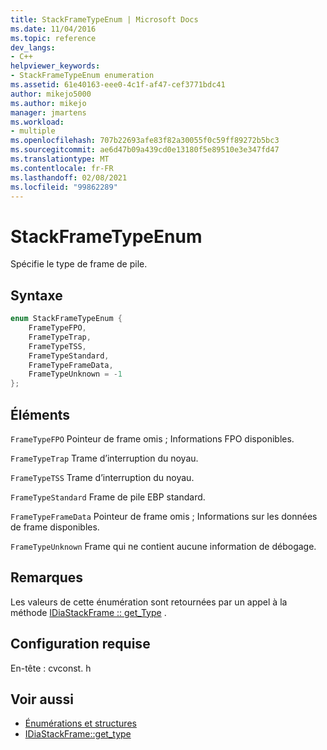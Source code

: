 ```yaml
---
title: StackFrameTypeEnum | Microsoft Docs
ms.date: 11/04/2016
ms.topic: reference
dev_langs:
- C++
helpviewer_keywords:
- StackFrameTypeEnum enumeration
ms.assetid: 61e40163-eee0-4c1f-af47-cef3771bdc41
author: mikejo5000
ms.author: mikejo
manager: jmartens
ms.workload:
- multiple
ms.openlocfilehash: 707b22693afe83f82a30055f0c59ff89272b5bc3
ms.sourcegitcommit: ae6d47b09a439cd0e13180f5e89510e3e347fd47
ms.translationtype: MT
ms.contentlocale: fr-FR
ms.lasthandoff: 02/08/2021
ms.locfileid: "99862289"
---
```

# <a name="stackframetypeenum"></a>StackFrameTypeEnum
Spécifie le type de frame de pile.

## <a name="syntax"></a>Syntaxe

```C++
enum StackFrameTypeEnum {
    FrameTypeFPO,
    FrameTypeTrap,
    FrameTypeTSS,
    FrameTypeStandard,
    FrameTypeFrameData,
    FrameTypeUnknown = -1
};
```

## <a name="elements"></a>Éléments
`FrameTypeFPO` Pointeur de frame omis ; Informations FPO disponibles.

`FrameTypeTrap` Trame d’interruption du noyau.

`FrameTypeTSS` Trame d’interruption du noyau.

`FrameTypeStandard` Frame de pile EBP standard.

`FrameTypeFrameData` Pointeur de frame omis ; Informations sur les données de frame disponibles.

`FrameTypeUnknown` Frame qui ne contient aucune information de débogage.

## <a name="remarks"></a>Remarques
Les valeurs de cette énumération sont retournées par un appel à la méthode [IDiaStackFrame :: get_Type](../../debugger/debug-interface-access/idiastackframe-get-type.md) .

## <a name="requirements"></a>Configuration requise
En-tête : cvconst. h

## <a name="see-also"></a>Voir aussi
- [Énumérations et structures](../../debugger/debug-interface-access/enumerations-and-structures.md)
- [IDiaStackFrame::get_type](../../debugger/debug-interface-access/idiastackframe-get-type.md)
